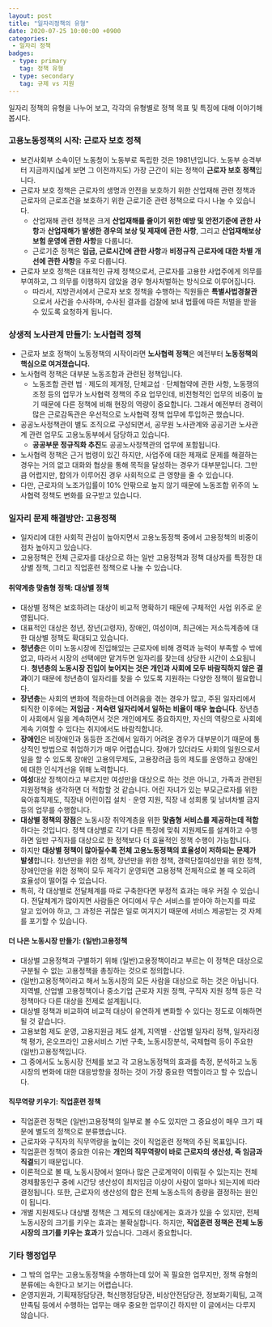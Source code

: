 ```yaml
---
layout: post
title: "일자리정책의 유형"
date: 2020-07-25 10:00:00 +0900
categories: 
 - 일자리 정책
badges:
 - type: primary
   tag: 정책 유형
 - type: secondary
   tag: 규제 vs 지원
---
```


일자리 정책의 유형을 나누어 보고, 각각의 유형별로 정책 목표 및 특징에 대해 이야기해 봅시다.

<!--more-->

### **고용노동정책의 시작: 근로자 보호 정책**
- 보건사회부 소속이던 노동청이 노동부로 독립한 것은 1981년입니다. 노동부 승격부터 지금까지(넓게 보면 그 이전까지도) 가장 근간이 되는 정책이 **근로자 보호 정책**입니다.
- 근로자 보호 정책은 근로자의 생명과 안전을 보호하기 위한 산업재해 관련 정책과 근로자의 근로조건을 보호하기 위한 근로기준 관련 정책으로 다시 나눌 수 있습니다.
  - 산업재해 관련 정책은 크게 **산업재해를 줄이기 위한 예방 및 안전기준에 관한 사항**과 **산업재해가 발생한 경우의 보상 및 제재에 관한 사항**, 그리고 **산업재해보상보험 운영에 관한 사항**을 다룹니다.
  - 근로기준 정책은 **임금, 근로시간에 관한 사항**과 **비정규직 근로자에 대한 차별 개선에 관한 사항**을 주로 다룹니다.
- 근로자 보호 정책은 대표적인 규제 정책으로서, 근로자를 고용한 사업주에게 의무를 부여하고, 그 의무를 이행하지 않았을 경우 형사처벌하는 방식으로 이루어집니다.
  - 따라서, 지방관서에서 근로자 보호 정책을 수행하는 직원들은 **특별사법경찰관**으로서 사건을 수사하며, 수사된 결과를 검찰에 보내 법률에 따른 처벌을 받을 수 있도록 요청하게 됩니다.
  
### **상생적 노사관계 만들기: 노사협력 정책**
- 근로자 보호 정책이 노동정책의 시작이라면 **노사협력 정책**은 예전부터 **노동정책의 핵심으로 여겨졌습니다.**
- 노사협력 정책은 대부분 노동조합과 관련된 정책입니다.
  - 노동조합 관련 법ㆍ제도의 제개정, 단체교섭ㆍ단체협약에 관한 사항, 노동쟁의 조정 등의 업무가 노사협력 정책의 주요 업무인데, 비전형적인 업무의 비중이 높기 때문에 다른 정책에 비해 현장의 역량이 중요합니다. 그래서 예전부터 경력이 많은 근로감독관은 우선적으로 노사협력 정책 업무에 투입하곤 했습니다.
- 공공노사정책관이 별도 조직으로 구성되면서, 공무원 노사관계와 공공기관 노사관계 관련 업무도 고용노동부에서 담당하고 있습니다.
  - **공공부문 정규직화 추진**도 공공노사정책관의 업무에 포함됩니다.
- 노사협력 정책은 근거 법령이 있긴 하지만, 사업주에 대한 제재로 문제를 해결하는 경우는 거의 없고 대화와 협상을 통해 목적을 달성하는 경우가 대부분입니다. 그만큼 어렵지만, 합의가 이루어진 경우 사회적으로 큰 영향을 줄 수 있습니다.
- 다만, 근로자의 노조가입률이 10% 안팎으로 높지 않기 때문에 노동조합 위주의 노사협력 정책도 변화를 요구받고 있습니다.

### **일자리 문제 해결방안: 고용정책**
- 일자리에 대한 사회적 관심이 높아지면서 고용노동정책 중에서 고용정책의 비중이 점차 높아지고 있습니다.
- 고용정책은 전체 근로자를 대상으로 하는 일반 고용정책과 정책 대상자를 특정한 대상별 정책, 그리고 직업훈련 정책으로 나눌 수 있습니다.

#### **취약계층 맞춤형 정책: 대상별 정책**
  - 대상별 정책은 보호하려는 대상이 비교적 명확하기 때문에 구체적인 사업 위주로 운영됩니다.
  - 대표적인 대상은 청년, 장년(고령자), 장애인, 여성이며, 최근에는 저소득계층에 대한 대상별 정책도 확대되고 있습니다.
  - **청년층**은 이미 노동시장에 진입해있는 근로자에 비해 경력과 능력이 부족할 수 밖에 없고, 따라서 시장의 선택에만 맡겨두면 일자리를 찾는데 상당한 시간이 소요됩니다. **청년층의 노동시장 진입이 늦어지는 것은 개인과 사회에 모두 바람직하지 않은 결과**이기 때문에 청년층이 일자리를 찾을 수 있도록 지원하는 다양한 정책이 필요합니다.
  - **장년층**는 사회의 변화에 적응하는데 어려움을 겪는 경우가 많고, 주된 일자리에서 퇴직한 이후에는 **저임금ㆍ저숙련 일자리에서 일하는 비율이 매우 높습니다.** 장년층이 사회에서 일을 계속하면서 것은 개인에게도 중요하지만, 자신의 역량으로 사회에 계속 기여할 수 있다는 취지에서도 바람직합니다.
  - **장애인**은 비장애인과 동등한 조건에서 일하기 어려운 경우가 대부분이기 때문에 통상적인 방법으로 취업하기가 매우 어렵습니다. 장애가 있더라도 사회의 일원으로서 일을 할 수 있도록 장애인 고용의무제도, 고용장려금 등의 제도를 운영하고 장애인에 대한 인식개선을 위해 노력합니다.
  - **여성**대상 정책이라고 부르지만 여성만을 대상으로 하는 것은 아니고, 가족과 관련된 지원정책을 생각하면 더 적합할 것 같습니다. 어린 자녀가 있는 부모근로자를 위한 육아휴직제도, 직장내 어린이집 설치ㆍ운영 지원, 직장 내 성희롱 및 남녀차별 금지 등의 업무를 수행합니다.
  - **대상별 정책의 장점**은 노동시장 취약계층을 위한 **맞춤형 서비스를 제공하는데 적합**하다는 것입니다. 정책 대상별로 각기 다른 특징에 맞춰 지원제도를 설계하고 수행하면 일반 구직자를 대상으로 한 정책보다 더 효율적인 정책 수행이 가능합니다.
  - 하지만 **대상별 정책이 많아질수록 전체 고용노동정책의 효율성이 저하되는 문제가 발생**합니다. 청년만을 위한 정책, 장년만을 위한 정책, 경력단절여성만을 위한 정책, 장애인만을 위한 정책이 모두 제각기 운영되면 고용정책 전체적으로 볼 때 오히려 효율성이 떨어질 수 있습니다.
  - 특히, 각 대상별로 전달체계를 따로 구축한다면 부정적 효과는 매우 커질 수 있습니다. 전달체계가 많아지면 사람들은 어디에서 무슨 서비스를 받아야 하는지를 따로 알고 있어야 하고, 그 과정은 귀찮은 일로 여겨지기 때문에 서비스 제공받는 것 자체를 포기할 수 있습니다.
  
#### **더 나은 노동시장 만들기: (일반)고용정책**
  - 대상별 고용정책과 구별하기 위해 (일반)고용정책이라고 부르는 이 정책은 대상으로 구분될 수 없는 고용정책을 총칭하는 것으로 정의합니다.
  - (일반)고용정책이라고 해서 노동시장의 모든 사람을 대상으로 하는 것은 아닙니다. 지역별, 산업별 고용정책이나 중소기업 근로자 지원 정책, 구직자 지원 정책 등은 각 정책마다 다른 대상을 전제로 설계됩니다.
  - 대상별 정책과 비교하여 비교적 대상이 유연하게 변화할 수 있다는 정도로 이해하면 될 것 같습니다. 
  - 고용보험 제도 운영, 고용지원금 제도 설계, 지역별ㆍ산업별 일자리 정책, 일자리정책 평가, 온오프라인 고용서비스 기반 구축, 노동시장분석, 국제협력 등이 주요한 (일반)고용정책입니다.
  - 그 중에서도 노동시장 전체를 보고 각 고용노동정책의 효과를 측정, 분석하고 노동시장의 변화에 대한 대응방향을 정하는 것이 가장 중요한 역할이라고 할 수 있습니다.

#### **직무역량 키우기: 직업훈련 정책**
  - 직업훈련 정책은 (일반)고용정책의 일부로 볼 수도 있지만 그 중요성이 매우 크기 때문에 별도의 정책으로 분류했습니다.
  - 근로자와 구직자의 직무역량을 높이는 것이 직업훈련 정책의 주된 목표입니다.
  - 직업훈련 정책이 중요한 이유는 **개인의 직무역량이 바로 근로자의 생산성, 즉 임금과 직결**되기 때문입니다.
  - 이론적으로 볼 때, 노동시장에서 얼마나 많은 근로계약이 이뤄질 수 있는지는 전체 경제활동인구 중에 시간당 생산성이 최저임금 이상이 사람이 얼마나 되는지에 따라 결정됩니다. 또한, 근로자의 생산성의 합은 전체 노동소득의 총량을 결정하는 원인이 됩니다.
  - 개별 지원제도나 대상별 정책은 그 제도의 대상에게는 효과가 있을 수 있지만, 전체 노동시장의 크기를 키우는 효과는 불확실합니다. 하지만, **직업훈련 정책은 전체 노동시장의 크기를 키우는 효과**가 있습니다. 그래서 중요합니다.
  
### **기타 행정업무**
- 그 밖의 업무는 고용노동정책을 수행하는데 있어 꼭 필요한 업무지만, 정책 유형의 분류에는 속한다고 보기는 어렵습니다.
- 운영지원과, 기획재정담당관, 혁신행정담당관, 비상안전담당관, 정보화기획팀, 고객만족팀 등에서 수행하는 업무는 매우 중요한 업무이긴 하지만 이 글에서는 다루지 않습니다.
